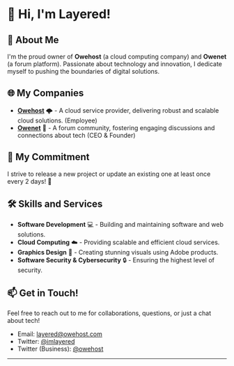 # 👋 Hi, I'm Layered!

## 🚀 About Me
I'm the proud owner of **Owehost** (a cloud computing company) and **Owenet** (a forum platform). Passionate about technology and innovation, I dedicate myself to pushing the boundaries of digital solutions.

## 🌐 My Companies
- [**Owehost**](https://owehost.com) 🌩️ - A cloud service provider, delivering robust and scalable cloud solutions. (Employee)
- [**Owenet**](https://owenet.com) 💬 - A  forum community, fostering engaging discussions and connections about tech (CEO & Founder)

## 🔄 My Commitment
I strive to release a new project or update an existing one at least once every 2 days! 📆

## 🛠️ Skills and Services
- **Software Development** 💻 - Building and maintaining software and web solutions.
- **Cloud Computing** ☁️ - Providing scalable and efficient cloud services.
- **Graphics Design** 🎨 - Creating stunning visuals using Adobe products.
- **Software Security & Cybersecurity** 🔒 - Ensuring the highest level of security.

## 📫 Get in Touch!
Feel free to reach out to me for collaborations, questions, or just a chat about tech!

- Email: [layered@owehost.com](mailto:layered@owehost.com)
- Twitter: [@imlayered](https://twitter.com/imlayered)
- Twitter (Business): [@owehost](https://twitter.com/owehost)
---


